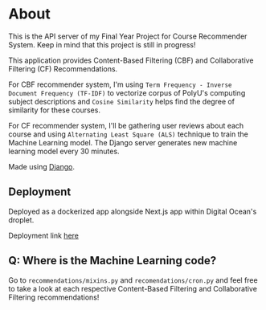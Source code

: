 # About

This is the API server of my Final Year Project for Course Recommender System. Keep in mind that this project is still in progress!

This application provides Content-Based Filtering (CBF) and Collaborative Filtering (CF) Recommendations.

For CBF recommender system, I'm using `Term Frequency - Inverse Document Frequency (TF-IDF)` to vectorize corpus of PolyU's computing subject descriptions and `Cosine Similarity` helps find the degree of similarity for these courses.

For CF recommender system, I'll be gathering user reviews about each course and using `Alternating Least Square (ALS)` technique to train the Machine Learning model. The Django server generates new machine learning model every 30 minutes.

Made using [Django](https://www.djangoproject.com/).

## Deployment

Deployed as a dockerized app alongside Next.js app within Digital Ocean's droplet.

Deployment link [here](https://capstone-api.nbenedictcodes.com)

## Q: Where is the Machine Learning code?

Go to `recommendations/mixins.py` and `recomendations/cron.py` and feel free to take a look at each respective Content-Based Filtering and Collaborative Filtering recommendations!
